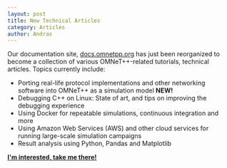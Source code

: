 ```yaml
---
layout: post
title: New Technical Articles
category: Articles
author: Andras
---
```


Our documentation site, [docs.omnetpp.org](https://docs.omnetpp.org) has just
been reorganized to become a collection of various OMNeT++-related tutorials,
technical articles. Topics currently include:

* Porting real-life protocol implementations and other networking software into OMNeT++ as a simulation model **NEW!**
* Debugging C++ on Linux: State of art, and tips on improving the debugging experience
* Using Docker for repeatable simulations, continuous integration and more
* Using Amazon Web Services (AWS) and other cloud services for running large-scale simulation campaigns
* Result analysis using Python, Pandas and Matplotlib

[**I'm interested, take me there!**](https://docs.omnetpp.org)
